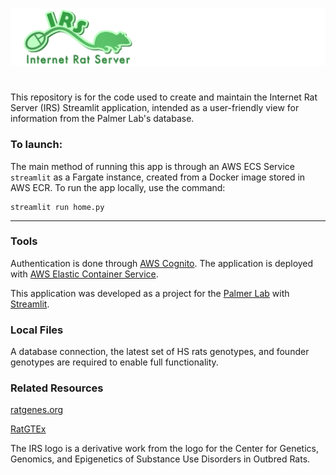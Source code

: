 ![alt text](https://github.com/Palmer-Lab-UCSD/palmerdb_streamlit/blob/main/assets/irs.png?raw=true)
# 
This repository is for the code used to create and maintain the Internet Rat Server (IRS) Streamlit application, intended as a user-friendly view for information from the Palmer Lab's database.

### To launch:
The main method of running this app is through an AWS ECS Service  ```streamlit``` as a Fargate instance, created from a Docker image stored in AWS ECR. To run the app locally, use the command:
```
streamlit run home.py
```
---

### Tools
Authentication is done through [AWS Cognito](https://aws.amazon.com/cognito/). The application is deployed with [AWS Elastic Container Service](https://aws.amazon.com/ecs/).

This application was developed as a project for the [Palmer Lab](https://palmerlab.org) with [Streamlit](https://streamlit.io).

### Local Files
A database connection, the latest set of HS rats genotypes, and founder genotypes are required to enable full functionality.

### Related Resources
[ratgenes.org](https://ratgenes.org/)

[RatGTEx](https://ratgtex.org/)

The IRS logo is a derivative work from the logo for the Center for Genetics, Genomics, and Epigenetics of Substance Use Disorders in Outbred Rats. 
